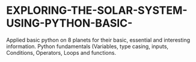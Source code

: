 # EXPLORING-THE-SOLAR-SYSTEM-USING-PYTHON-BASIC-
Applied basic python on 8 planets for their basic, essential and interesting information. Python fundamentals (Variables, type casing, inputs, Conditions, Operators, Loops and functions.
